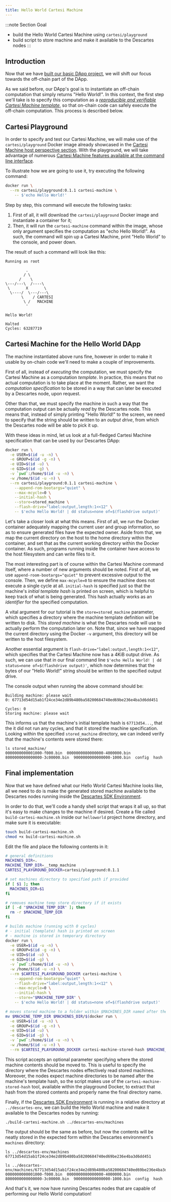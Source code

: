 ```yaml
---
title: Hello World Cartesi Machine
---
```


:::note Section Goal
- build the Hello World Cartesi Machine using `cartesi/playground`
- build script to store machine and make it available to the Descartes nodes
:::


## Introduction

Now that we have [built our basic DApp project](../create-project/), we will shift our focus towards the off-chain part of the DApp.

As we said before, our DApp's goal is to instantiate an off-chain computation that simply returns "Hello World!". In this context, the first step we'll take is to specify this computation as a *[reproducible and verifiable Cartesi Machine template](../../../machine/intro/)*, so that on-chain code can safely execute the off-chain computation. This process is described below.

## Cartesi Playground

In order to specify and test our Cartesi Machine, we will make use of the `cartesi/playground` Docker image already showcased in the [Cartesi Machine host perspective section](../../../machine/host/overview/). With the playground, we will take advantage of numerous [Cartesi Machine features available at the command line interface](../../../machine/host/cmdline/).

To illustrate how we are going to use it, try executing the following command:

```bash
docker run \
  --rm cartesi/playground:0.1.1 cartesi-machine \
    -- $'echo Hello World!'
```

Step by step, this command will execute the following tasks:
1. First of all, it will download the `cartesi/playground` Docker image and instantiate a container for it;
2. Then, it will run the `cartesi-machine` command within the image, whose only argument specifies the computation as "echo Hello World!". As such, the command will spin up a Cartesi Machine, print "Hello World" to the console, and power down.

The result of such a command will look like this:

```
Running as root

         .
        / \
      /    \
\---/---\  /----\
 \       X       \
  \----/  \---/---\
       \    / CARTESI
        \ /   MACHINE
         '

Hello World!

Halted
Cycles: 63287719
```

## Cartesi Machine for the Hello World DApp

The machine instantiated above runs fine, however in order to make it usable by on-chain code we'll need to make a couple of improvements.

First of all, instead of *executing* the computation, we must specify the Cartesi Machine as a computation *template*. In practice, this means that no actual computation is to take place at the moment. Rather, we want the *computation specification* to be stored in a way that can later be executed by a Descartes node, upon request.

Other than that, we must specify the machine in such a way that the computation output can be actually *read* by the Descartes node. This means that, instead of simply printing "Hello World!" to the screen, we need to specify that the string should be written to an *output drive*, from which the Descartes node will be able to pick it up.

With these ideas in mind, let us look at a full-fledged Cartesi Machine specification that can be used by our Descartes DApp:

```bash
docker run \
  -e USER=$(id -u -n) \
  -e GROUP=$(id -g -n) \
  -e UID=$(id -u) \
  -e GID=$(id -g) \
  -v `pwd`:/home/$(id -u -n) \
  -w /home/$(id -u -n) \
  --rm cartesi/playground:0.1.1 cartesi-machine \
    --append-rom-bootargs="quiet" \
    --max-mcycle=0 \
    --initial-hash \
    --store=stored_machine \
    --flash-drive="label:output,length:1<<12" \
    -- $'echo Hello World! | dd status=none of=$(flashdrive output)'
```

Let's take a closer look at what this means. First of all, we run the Docker container adequately mapping the current user and group information, so as to ensure generated files have the expected owner. Aside from that, we map the current directory on the host to the home directory within the container, and set that as the current working directory within the Docker container. As such, programs running inside the container have access to the host filesystem and can write files to it.

The most interesting part is of course within the Cartesi Machine command itself, where a number of new arguments should be noted. First of all, we use `append-room-bootargs="quiet"` to prevent excessive output to the console. Then, we define `max-mcycle=0` to ensure the machine does not execute a single cycle at all. `initial-hash` is specified just so that the machine's *initial template hash* is printed on screen, which is helpful to keep track of what is being generated. This hash actually works as an *identifier* for the specified computation.

A vital argument for our tutorial is the `store=stored_machine` parameter, which specifies a directory where the machine template definition will be written to disk. This *stored machine* is what the Descartes node will use to actually perform the computation later on. Note that, since we have mapped the current directory using the Docker `-v` argument, this directory will be written to the host filesystem.

Another essential argument is `flash-drive="label:output,length:1<<12"`, which specifies that the Cartesi Machine now has a 4KiB output drive. As such, we can use that in our final command line `$'echo Hello World! | dd status=none of=$(flashdrive output)'`, which now determines that the bytes of our "Hello World!" string should be written to the specified output drive.

The console output when running the above command should be:

```
Building machine: please wait
0: 67713d54d15ab1f24ce34e2d89b480ba58200684740ed69be236e4ba3d6dd451

Cycles: 0
Storing machine: please wait
```

This informs us that the machine's initial template hash is `67713d54...`, that the it did not run any cycles, and that it stored the machine specification. Looking within the specified `stored_machine` directory, we can indeed verify that the machine's contents were stored there:

```
ls stored_machine/
0000000000001000-f000.bin  0000000080000000-4000000.bin  8000000000000000-3c00000.bin  9000000000000000-1000.bin  config  hash
```

## Final implementation

Now that we have defined what our Hello World Cartesi Machine looks like, all we need to do is make the generated stored machine available to the Descartes nodes running inside the [Descartes SDK Environment](../../descartes-env).

In order to do that, we'll code a handy shell script that wraps it all up, so that it's easy to make changes to the machine if desired. Create a file called `build-cartesi-machine.sh` inside our `helloworld` project home directory, and make sure it is executable:

```bash
touch build-cartesi-machine.sh
chmod +x build-cartesi-machine.sh
```

Edit the file and place the following contents in it:

```bash
# general definitions
MACHINES_DIR=.
MACHINE_TEMP_DIR=__temp_machine
CARTESI_PLAYGROUND_DOCKER=cartesi/playground:0.1.1

# set machines directory to specified path if provided
if [ $1 ]; then
  MACHINES_DIR=$1
fi

# removes machine temp store directory if it exists
if [ -d "$MACHINE_TEMP_DIR" ]; then
  rm -r $MACHINE_TEMP_DIR
fi

# builds machine (running with 0 cycles)
# - initial (template) hash is printed on screen
# - machine is stored in temporary directory
docker run \
  -e USER=$(id -u -n) \
  -e GROUP=$(id -g -n) \
  -e UID=$(id -u) \
  -e GID=$(id -g) \
  -v `pwd`:/home/$(id -u -n) \
  -w /home/$(id -u -n) \
  --rm $CARTESI_PLAYGROUND_DOCKER cartesi-machine \
    --append-rom-bootargs="quiet" \
    --flash-drive="label:output,length:1<<12" \
    --max-mcycle=0 \
    --initial-hash \
    --store="$MACHINE_TEMP_DIR" \
    -- $'echo Hello World! | dd status=none of=$(flashdrive output)'

# moves stored machine to a folder within $MACHINES_DIR named after the machine's hash
mv $MACHINE_TEMP_DIR $MACHINES_DIR/$(docker run \
  -e USER=$(id -u -n) \
  -e GROUP=$(id -g -n) \
  -e UID=$(id -u) \
  -e GID=$(id -g) \
  -v `pwd`:/home/$(id -u -n) \
  -w /home/$(id -u -n) \
  --rm $CARTESI_PLAYGROUND_DOCKER cartesi-machine-stored-hash $MACHINE_TEMP_DIR/)
```

This script accepts an optional parameter specifying where the stored machine contents should be moved to. This is useful to specify the directory where the Descartes nodes effectively read stored machines. Moreover, the nodes expect machine directories to be named after the machine's template hash, so the script makes use of the `cartesi-machine-stored-hash` tool, available within the playground Docker, to extract that hash from the stored contents and properly name the final directory name.

Finally, if the [Descartes SDK Environment](../../descartes-env/) is running in a relative directory at `../descartes-env`, we can build the Hello World machine and make it available to the Descartes nodes by running:

```
./build-cartesi-machine.sh ../descartes-env/machines
```

The output should be the same as before, but now the contents will be neatly stored in the expected form within the Descartes environment's `machines` directory:

```
ls ../descartes-env/machines
67713d54d15ab1f24ce34e2d89b480ba58200684740ed69be236e4ba3d6dd451

ls ../descartes-env/machines/67713d54d15ab1f24ce34e2d89b480ba58200684740ed69be236e4ba3d6dd451/
0000000000001000-f000.bin  0000000080000000-4000000.bin  8000000000000000-3c00000.bin  9000000000000000-1000.bin  config  hash
```

And that's it, we now have running Descartes nodes that are capable of performing our Hello World computation!
